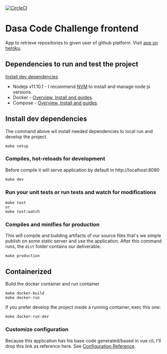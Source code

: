 [![CircleCI](https://circleci.com/gh/thiagohsr/dasa-code-challenge.svg?style=svg&circle-token=939fb71518096927333b4209c604997b4c3184b5)](https://circleci.com/gh/thiagohsr/dasa-code-challenge)
# Dasa Code Challenge frontend
App to retrieve repositories to given user of github platform. Visit <a href="https://git-user-repos.herokuapp.com/" target="_blank" >app on heroku</a>.

## Dependencies to run and test the project
[Install dev dependencies](#install-dev-dependencies)

- Nodejs v11.10.1 - I recommend [NVM](https://github.com/creationix/nvm#installation) to install and manage node js versions.
- Docker - [Overview, Install and guides](https://docs.docker.com/install/overview/).
- Compose - [Overview, Install and guides](https://docs.docker.com/compose/).

## Install dev dependencies
The command above wil install needed dependencies to local run and develop the project.
```
make setup
```

### Compiles, hot-reloads for development
Before compile it will serve application by default in http://localhost:8080
```
make dev
```

### Run your unit tests or run tests and watch for modifications
```
make test
or
make test:watch
```

### Compiles and minifies for production
This will compile and building artifacts of our source files that's we simple publish on some static server and use the application. After this command runs, the `dist` folder contains our deliverable.
```
make production
```


## Containerized
Build the docker container and run container
```
make docker-build
make docker-run
```

If you prefer develop the project inside a running container, exec this one:
```
make docker-run-dev
```

### Customize configuration
Because this application has his base code generated/based in vue cli, I'll drop this link as reference here.
See [Configuration Reference](https://cli.vuejs.org/config/).

